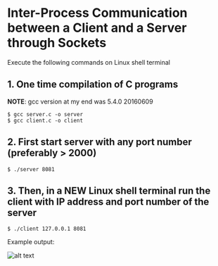 # Inter-Process Communication between a Client and a Server through Sockets


Execute the following commands on Linux shell terminal

## 1. One time compilation of C programs
**NOTE**: gcc version at my end was 5.4.0 20160609
```shell
$ gcc server.c -o server
$ gcc client.c -o client
```
## 2. First start server with any port number (preferably > 2000)
```shell
$ ./server 8081
```

## 3. Then, in a NEW Linux shell terminal run the client with IP address and port number of the server
```shell
$ ./client 127.0.0.1 8081
```

Example output:

![alt text](https://github.com/AtreidesFinancial/socket_server_client_v01/blob/master/TCPIP_ClientServer_v01.png "Example output")